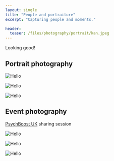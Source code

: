 ```yaml
---
layout: single
title: "People and portraiture"
excerpt: "Capturing people and moments."

header:
  teaser: /files/photography/portrait/kan.jpeg
---
```


Looking good!

## Portrait photography

![Hello](/files/photography/portrait/ani.jpeg)

![Hello](/files/photography/portrait/chanshin.jpeg)

![Hello](/files/photography/portrait/kan.jpeg)

## Event photography

[PsychBoost UK](https://www.psychboosthk.com/) sharing session

![Hello](/files/photography/portrait/psychboost-65.jpg)

![Hello](/files/photography/portrait/oxford_balloon.jpeg)

![Hello](/files/photography/portrait/florence_violin.jpeg)
